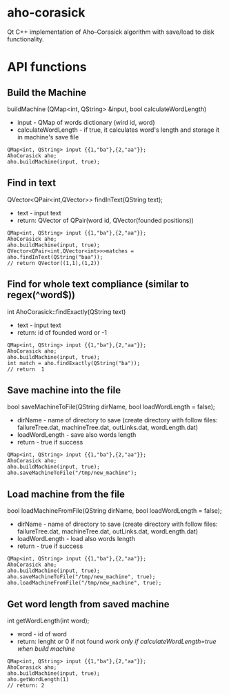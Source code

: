 # aho-corasick
Qt C++ implementation of  Aho–Corasick algorithm with save/load to disk functionality.

# API functions

## Build the Machine

buildMachine (QMap<int, QString> &input, bool calculateWordLength)
* input - QMap of words dictionary (wird id, word)
* calculateWordLength - if  true, it calculates word's length and storage it in machine's save file

```
QMap<int, QString> input {{1,"ba"},{2,"aa"}};
AhoCorasick aho;
aho.buildMachine(input, true);
```
## Find in text
QVector<QPair<int,QVector<int>>> findInText(QString text);

* text - input text
* return: QVector of QPair(word id, QVector(founded positions))

```
QMap<int, QString> input {{1,"ba"},{2,"aa"}};
AhoCorasick aho;
aho.buildMachine(input, true);
QVector<QPair<int,QVector<int>>>matches =  aho.findInText(QString("baa"));
// return QVector((1,1),(1,2))
```

## Find for whole text compliance (similar to regex(^word$))
int AhoCorasick::findExactly(QString text)
* text - input text
* return:  id of founded word or -1 
```
QMap<int, QString> input {{1,"ba"},{2,"aa"}};
AhoCorasick aho;
aho.buildMachine(input, true);
int match = aho.findExactly(QString("ba"));
// return  1
```

## Save machine into the file
bool saveMachineToFile(QString dirName, bool loadWordLength = false);
* dirName - name of directory to save (create directory with follow files:
failureTree.dat,  machineTree.dat,  outLinks.dat, wordLength.dat)
* loadWordLength - save also words length
* return - true if success
```
QMap<int, QString> input {{1,"ba"},{2,"aa"}};
AhoCorasick aho;
aho.buildMachine(input, true);
aho.saveMachineToFile("/tmp/new_machine");
```

## Load machine from the file
bool loadMachineFromFile(QString dirName, bool loadWordLength = false);
* dirName - name of directory to save (create directory with follow files:
failureTree.dat,  machineTree.dat,  outLinks.dat, wordLength.dat)
* loadWordLength - load also words length
* return - true if success
```
QMap<int, QString> input {{1,"ba"},{2,"aa"}};
AhoCorasick aho;
aho.buildMachine(input, true);
aho.saveMachineToFile("/tmp/new_machine", true);
aho.loadMachineFromFile("/tmp/new_machine", true);
```
## Get word length from saved machine
int getWordLength(int word);
* word - id of word
* return: lenght or 0 if not found
_work only if calculateWordLength=true when build machine_
 ```
 QMap<int, QString> input {{1,"ba"},{2,"aa"}};
 AhoCorasick aho;
 aho.buildMachine(input, true);
 aho.getWordLength(1)
// return: 2
 ```


